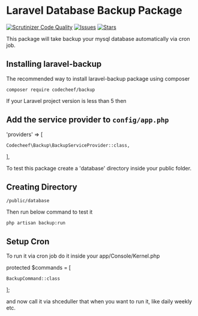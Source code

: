 Laravel Database Backup Package
========================================

[![Scrutinizer Code Quality](https://scrutinizer-ci.com/g/actuallymab/laravel-comment/badges/quality-score.png?b=master)](https://github.com/techmahedy/laravel-backup/?branch=master)
[![Issues](https://img.shields.io/github/issues/techmahedy/laravel-backup.svg?style=flat-square)](https://github.com/techmahedy/laravel-backup/issues)
[![Stars](https://img.shields.io/github/stars/techmahedy/laravel-backup.svg?style=flat-square)](https://github.com/techmahedy/laravel-backup/stargazers)


This package will take backup your mysql database automatically via cron job.

## Installing laravel-backup

The recommended way to install laravel-backup package using composer

    composer require codecheef/backup

If your Laravel project version is less than 5 then 
## Add the service provider to `config/app.php`

'providers' => [

    Codecheef\Backup\BackupServiceProvider::class,

],

To test this package create a 'database' directory inside your public folder.

## Creating Directory

    /public/database

Then run below command to test it

    php artisan backup:run

## Setup Cron

To run it via cron job do it inside your app/Console/Kernel.php

 protected $commands = [

    BackupCommand::class

];

and now call it via shceduller that when you want to run it, like daily weekly etc.